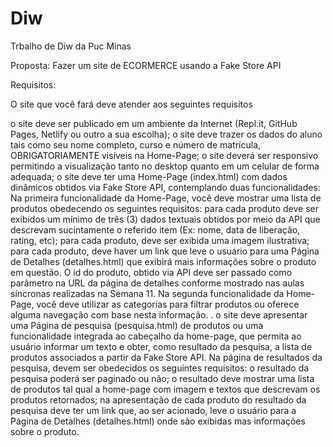# Diw
Trbalho de Diw da Puc Minas 

Proposta: Fazer um site de ECORMERCE usando a Fake Store API

Requisitos: 

O site que você fará deve atender aos seguintes requisitos

o site deve ser publicado em um ambiente da Internet (Repl.it, GitHub Pages, Netlify ou outro a sua escolha); 
o site deve trazer os dados do aluno tais como seu nome completo, curso e número de matrícula, OBRIGATORIAMENTE visíveis na Home-Page;
o site deverá ser responsivo permitindo a visualização tanto no desktop quanto em um celular de forma adequada;
o site deve ter uma Home-Page (index.html) com dados dinâmicos obtidos via Fake Store API, contemplando duas funcionalidades: 
Na primeira funcionalidade da Home-Page, você deve mostrar uma lista de produtos obedecendo os seguintes requisitos:
para cada produto deve ser exibidos um mínimo de três (3) dados textuais obtidos por meio da API que descrevam sucintamente o referido item (Ex: nome, data de liberação, rating, etc);
para cada produto, deve ser exibida uma imagem ilustrativa;
para cada produto, deve haver um link que leve o usuário para uma Página de Detalhes (detalhes.html) que exibirá mais informações sobre o produto em questão. O id do produto, obtido via API deve ser passado como parâmetro na URL  da página de detalhes conforme mostrado nas aulas síncronas realizadas na Semana 11. 
Na segunda funcionalidade da Home-Page, você deve utilizar as categorias para filtrar produtos ou oferece alguma navegação com base nesta informação. .
o site deve apresentar uma Página de pesquisa (pesquisa.html) de produtos ou uma funcionalidade integrada ao cabeçalho da home-page, que permita ao usuário informar um texto e obter, como resultado da pesquisa, a lista de produtos associados a partir da Fake Store API. 
Na página de resultados da pesquisa, devem ser obedecidos os seguintes requisitos:
o resultado da pesquisa poderá ser paginado ou não;
o resultado deve mostrar uma lista de produtos tal qual a home-page com imagem e textos que descrevam os produtos retornados;
na apresentação de cada produto do resultado da pesquisa deve ter um link que, ao ser acionado, leve o usuário para a Página de Detalhes (detalhes.html) onde são exibidas mas informações sobre o produto.
